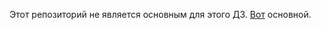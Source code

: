 Этот репозиторий не является основным для этого ДЗ. [Вот](https://github.com/ubermensch1889/kpo-hw-3-auth/tree/hw4-Sangadzhiev_Erentsen-BSE223?tab=readme-ov-file) основной.
